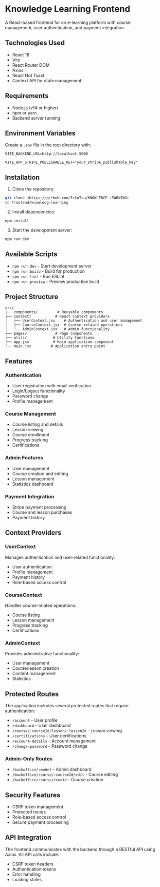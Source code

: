 # Knowledge Learning Frontend

A React-based frontend for an e-learning platform with course management, user authentication, and payment integration.

## Technologies Used

- React 18
- Vite
- React Router DOM
- Axios
- React Hot Toast
- Context API for state management

## Requirements

- Node.js (v14 or higher)
- npm or yarn
- Backend server running

## Environment Variables

Create a `.env` file in the root directory with:

```env
VITE_BACKEND_URL=http://localhost:5000

VITE_APP_STRIPE_PUBLISHABLE_KEY="your_stripe_publishable_key"
```

## Installation

1. Clone the repository:

```bash
git clone <https://github.com/IekoTsu/KNOWLEDGE-LEARNING>
cd frontend/knowledg-learning
```

2. Install dependencies:

```bash
npm install
```

3. Start the development server:

```bash
npm run dev
```

## Available Scripts

- `npm run dev` - Start development server
- `npm run build` - Build for production
- `npm run lint` - Run ESLint
- `npm run preview` - Preview production build

## Project Structure

```
src/
├── components/         # Reusable components
├── context/           # React Context providers
│   ├── UserContext.jsx    # Authentication and user management
│   ├── CourseContext.jsx  # Course-related operations
│   └── AdminContext.jsx   # Admin functionality
├── pages/             # Page components
├── utils/            # Utility functions
├── App.jsx           # Main application component
└── main.jsx         # Application entry point
```

## Features

### Authentication
- User registration with email verification
- Login/Logout functionality
- Password change
- Profile management

### Course Management
- Course listing and details
- Lesson viewing
- Course enrollment
- Progress tracking
- Certifications

### Admin Features
- User management
- Course creation and editing
- Lesson management
- Statistics dashboard

### Payment Integration
- Stripe payment processing
- Course and lesson purchases
- Payment history

## Context Providers

### UserContext
Manages authentication and user-related functionality:
- User authentication
- Profile management
- Payment history
- Role-based access control

### CourseContext
Handles course-related operations:
- Course listing
- Lesson management
- Progress tracking
- Certifications

### AdminContext
Provides administrative functionality:
- User management
- Course/lesson creation
- Content management
- Statistics

## Protected Routes

The application includes several protected routes that require authentication:

- `/account` - User profile
- `/dashboard` - User dashboard
- `/course/:courseId/lesson/:lessonId` - Lesson viewing
- `/certifications` - User certifications
- `/account-details` - Account management
- `/change-password` - Password change

### Admin-Only Routes

- `/backoffice/:model` - Admin dashboard
- `/backoffice/course/:courseId/edit` - Course editing
- `/backoffice/course/create` - Course creation

## Security Features

- CSRF token management
- Protected routes
- Role-based access control
- Secure payment processing

## API Integration

The frontend communicates with the backend through a RESTful API using Axios. All API calls include:
- CSRF token headers
- Authentication tokens
- Error handling
- Loading states